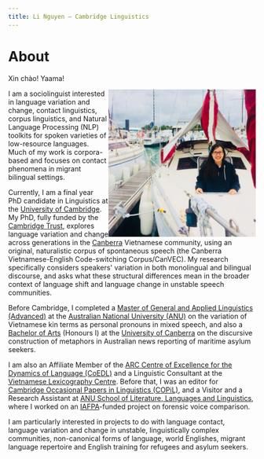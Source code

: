 ```yaml
---
title: Li Nguyen — Cambridge Linguistics
---
```


# About

Xin chào! Yaama! 

<img id="my-picture" src="boat.jpg" width="300" height="300" align="right">

I am a sociolinguist interested in language variation and change, contact linguistics, corpus linguistics, and Natural Language Processing (NLP) toolkits for spoken varieties of low-resource languages. Much of my work is corpora-based and focuses on contact phenomena in migrant bilingual settings.

Currently, I am a final year PhD candidate in Linguistics at the [University of Cambridge](https://www.cam.ac.uk/). My PhD, fully funded by the [Cambridge Trust](https://www.cambridgetrust.org/), explores language variation and change across generations in the [Canberra](https://www.britannica.com/place/Australian-Capital-Territory#ref960967) Vietnamese community, using an original, naturalistic corpus of spontaneous speech (the Canberra Vietnamese-English Code-switching Corpus/CanVEC). My research specifically considers speakers' variation in both monolingual and bilingual discourse, and asks what these structural differences mean in the broader context of language shift and language change in unstable speech communities. 

Before Cambridge, I completed a [Master of General and Applied Linguistics (Advanced)](https://programsandcourses.anu.edu.au/program/VLING) at the [Australian National University (ANU)](http://www.anu.edu.au/) on the variation of Vietnamese kin terms as personal pronouns in mixed speech, and also a [Bachelor of Arts](https://www.canberra.edu.au/coursesandunits/course?course_cd=922AA&version_number=3) (Honours I) at the [University of Canberra](https://www.canberra.edu.au/) on the discursive construction of metaphors in Australian news reporting of maritime asylum seekers. 

I am also an Affiliate Member of the [ARC Centre of Excellence for the Dynamics of Language (CoEDL)](http://www.dynamicsoflanguage.edu.au/) and a Linguistic Consultant at the [Vietnamese Lexicography Centre](http://www.vietlex.com/). Before that, I was an editor for [Cambridge Occasional Papers in Linguistics (COPiL)](http://www.ling.cam.ac.uk/COPIL/), and a Visitor and a Research Assistant at [ANU School of Literature, Languages and Linguistics](http://slll.cass.anu.edu.au/), where I worked on an [IAFPA](https://www.iafpa.net/)-funded project on forensic voice comparison. 

I am particularly interested in projects to do with language contact, language variation and change in unstable, linguistically complex communities, non-canonical forms of language, world Englishes, migrant language repertoire and English training for refugees and asylum seekers. 

